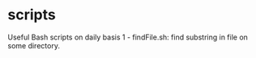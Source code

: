 # scripts

Useful Bash scripts on daily basis
1 - findFile.sh: find substring in file on some directory.
